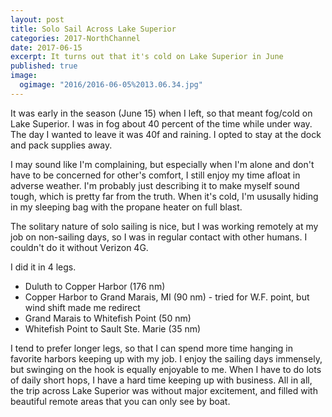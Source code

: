 ```yaml
---
layout: post
title: Solo Sail Across Lake Superior
categories: 2017-NorthChannel
date: 2017-06-15
excerpt: It turns out that it's cold on Lake Superior in June
published: true
image:
  ogimage: "2016/2016-06-05%2013.06.34.jpg"
---
```


It was early in the season (June 15) when I left, so that meant fog/cold on Lake Superior. I was in fog about 40 percent of the time while under way. The day I wanted to leave it was 40f and raining. I opted to stay at the dock and pack supplies away.

I may sound like I'm complaining, but especially when I'm alone and don't have to be concerned for other's comfort, I still enjoy my time afloat in adverse weather. I'm probably just describing it to make myself sound tough, which is pretty far from the truth. When it's cold, I'm ususally hiding in my sleeping bag with the propane heater on full blast.

The solitary nature of solo sailing is nice, but I was working remotely at my job on non-sailing days, so I was in regular contact with other humans. I couldn't do it without Verizon 4G.

I did it in 4 legs. 

- Duluth to Copper Harbor (176 nm)
- Copper Harbor to Grand Marais, MI (90 nm) - tried for W.F. point, but wind shift made me redirect
- Grand Marais to Whitefish Point (50 nm)
- Whitefish Point to Sault Ste. Marie (35 nm)

I tend to prefer longer legs, so that I can spend more time hanging in favorite harbors keeping up with my job. I enjoy the sailing days immensely, but swinging on the hook is equally enjoyable to me. When I have to do lots of daily short hops, I have a hard time keeping up with business. All in all, the trip across Lake Superior was without major excitement, and filled with beautiful remote areas that you can only see by boat. 




 


